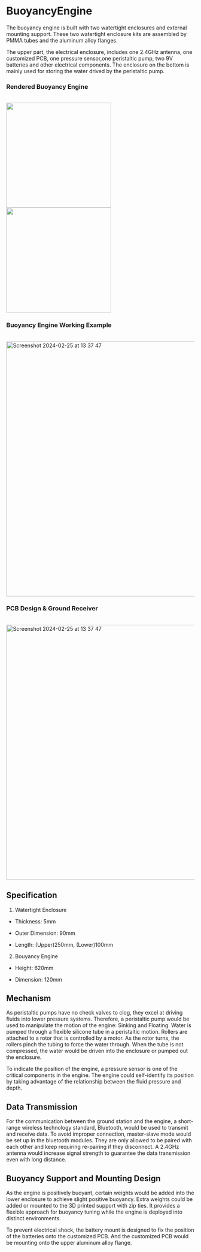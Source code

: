 # BuoyancyEngine


The buoyancy engine is built with two watertight enclosures and external mounting support. These two watertight enclosure kits are assembled by PMMA tubes and the aluminum alloy flanges. 

The upper part, the electrical enclosure, includes one 2.4GHz antenna, one customized PCB, one pressure sensor,one peristaltic pump, two 9V batteries and other electrical components. The enclosure on the bottom is mainly used for storing the water drived by the peristaltic pump.


<p align="center">
    <h3>Rendered Buoyancy Engine</h3> <br />
    <img height="280" src="https://github.com/winnieay/BuoyancyEngine/assets/88380759/7a8c1507-93f6-4c0b-8b05-36906b9a37ac" >
    <img height="280" src="https://github.com/winnieay/BuoyancyEngine/assets/88380759/687129bf-da87-4b1c-bbc2-6734dbadcb98" ><br />
</p>


<p align="center">
    <h3>Buoyancy Engine Working Example</h3> <br />
   <img width="680" alt="Screenshot 2024-02-25 at 13 37 47" src="https://github.com/winnieay/BuoyancyEngine/assets/88380759/fed39d2c-db8e-4868-8259-6bbebb4b7d76"><br />
</p>

<p align="center">
    <h3>PCB Design & Ground Receiver</h3> <br />
   <img width="680" alt="Screenshot 2024-02-25 at 13 37 47" src="https://github.com/winnieay/BuoyancyEngine/assets/88380759/fed39d2c-db8e-4868-8259-6bbebb4b7d76"><br />
</p>


<h2>Specification</h2>

1. Watertight Enclosure

+ Thickness: 5mm

+ Outer Dimension: 90mm

+ Length: (Upper)250mm, (Lower)100mm

2. Bouyancy Engine

+ Height: 620mm

+ Dimension: 120mm

<h2>Mechanism</h2>

As peristaltic pumps have no check valves to clog, they excel at driving fluids into lower pressure systems. Therefore, a peristaltic pump would be used to manipulate the motion of the engine: Sinking and Floating. Water is pumped through a flexible silicone tube in a peristaltic motion. Rollers are attached to a rotor that is controlled by a motor. As the rotor turns, the rollers pinch the tubing to force the water through. When the tube is not compressed, the water would be driven into the enclosure or pumped out the enclosure.

To indicate the position of the engine, a pressure sensor is one of the critical components in the engine. The engine could self-identify its position by taking advantage of the relationship between the fluid pressure and depth.

<h2>Data Transmission</h2>

For the communication between the ground station and the engine, a short-range wireless technology standard, Bluetooth, would be used to transmit and receive data. To avoid  improper connection, master-slave mode would be set up in the bluetooth modules. They are only allowed to be paired with each other and keep requiring re-pairing if they disconnect. A 2.4GHz antenna would increase signal strength to guarantee the data transmission even with long distance.

<h2>Buoyancy Support and Mounting Design</h2>

As the engine is positively buoyant, certain weights would be added into the lower enclosure to achieve slight positive buoyancy. Extra weights could be added or mounted to the 3D printed support with zip ties. It provides a flexible approach for buoyancy tuning while the engine is deployed into distinct environments.

To prevent electrical shock, the battery mount is designed to fix the position of the batteries onto the customized PCB. And the customized PCB would be mounting onto the upper aluminum alloy flange. 
